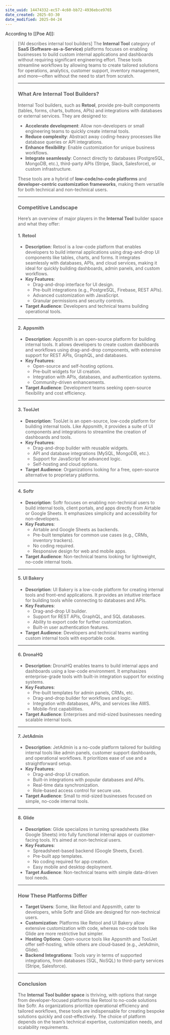 ```yaml
---
site_uuid: 14474332-ec57-4c60-bb72-4936ebce9765
date_created: 2025-03-30
date_modified: 2025-04-24
---
```



According to [[Poe AI]]:

> [!AI describes internal tool builders]
> The **Internal Tool** category of **SaaS (Software-as-a-Service)** platforms focuses on enabling businesses to build custom internal applications and dashboards without requiring significant engineering effort. These tools streamline workflows by allowing teams to create tailored solutions for operations, analytics, customer support, inventory management, and more—often without the need to start from scratch.
> 
> ---
> 
> ### **What Are Internal Tool Builders?**
> 
> Internal Tool builders, such as **Retool**, provide pre-built components (tables, forms, charts, buttons, APIs) and integrations with databases or external services. They are designed to:
> 
> - **Accelerate development**: Allow non-developers or small engineering teams to quickly create internal tools.
> - **Reduce complexity**: Abstract away coding-heavy processes like database queries or API integrations.
> - **Enhance flexibility**: Enable customization for unique business workflows.
> - **Integrate seamlessly**: Connect directly to databases (PostgreSQL, MongoDB, etc.), third-party APIs (Stripe, Slack, Salesforce), or custom infrastructure.
> 
> These tools are a hybrid of **low-code/no-code platforms** and **developer-centric customization frameworks**, making them versatile for both technical and non-technical users.
> 
> ---
> 
> ### **Competitive Landscape**
> 
> Here’s an overview of major players in the **Internal Tool** builder space and what they offer:
> 
> #### 1. **Retool**
> 
> - **Description**: Retool is a low-code platform that enables developers to build internal applications using drag-and-drop UI components like tables, charts, and forms. It integrates seamlessly with databases, APIs, and cloud services, making it ideal for quickly building dashboards, admin panels, and custom workflows.
> - **Key Features**:
>     - Drag-and-drop interface for UI design.
>     - Pre-built integrations (e.g., PostgreSQL, Firebase, REST APIs).
>     - Advanced customization with JavaScript.
>     - Granular permissions and security controls.
> - **Target Audience**: Developers and technical teams building operational tools.
> 
> ---
> 
> #### 2. **Appsmith**
> 
> - **Description**: Appsmith is an open-source platform for building internal tools. It allows developers to create custom dashboards and workflows using drag-and-drop components, with extensive support for REST APIs, GraphQL, and databases.
> - **Key Features**:
>     - Open-source and self-hosting options.
>     - Pre-built widgets for UI creation.
>     - Integration with APIs, databases, and authentication systems.
>     - Community-driven enhancements.
> - **Target Audience**: Development teams seeking open-source flexibility and cost efficiency.
> 
> ---
> 
> #### 3. **ToolJet**
> 
> - **Description**: ToolJet is an open-source, low-code platform for building internal tools. Like Appsmith, it provides a suite of UI components and integrations to streamline the creation of dashboards and tools.
> - **Key Features**:
>     - Drag-and-drop builder with reusable widgets.
>     - API and database integrations (MySQL, MongoDB, etc.).
>     - Support for JavaScript for advanced logic.
>     - Self-hosting and cloud options.
> - **Target Audience**: Organizations looking for a free, open-source alternative to proprietary platforms.
> 
> ---
> 
> #### 4. **Softr**
> 
> - **Description**: Softr focuses on enabling non-technical users to build internal tools, client portals, and apps directly from Airtable or Google Sheets. It emphasizes simplicity and accessibility for non-developers.
> - **Key Features**:
>     - Airtable and Google Sheets as backends.
>     - Pre-built templates for common use cases (e.g., CRMs, inventory trackers).
>     - No coding required.
>     - Responsive design for web and mobile apps.
> - **Target Audience**: Non-technical teams looking for lightweight, no-code internal tools.
> 
> ---
> 
> #### 5. **UI Bakery**
> 
> - **Description**: UI Bakery is a low-code platform for creating internal tools and front-end applications. It provides an intuitive interface for building tools while connecting to databases and APIs.
> - **Key Features**:
>     - Drag-and-drop UI builder.
>     - Support for REST APIs, GraphQL, and SQL databases.
>     - Ability to export code for further customization.
>     - Built-in user authentication features.
> - **Target Audience**: Developers and technical teams wanting custom internal tools with exportable code.
> 
> ---
> 
> #### 6. **DronaHQ**
> 
> - **Description**: DronaHQ enables teams to build internal apps and dashboards using a low-code environment. It emphasizes enterprise-grade tools with built-in integration support for existing systems.
> - **Key Features**:
>     - Pre-built templates for admin panels, CRMs, etc.
>     - Drag-and-drop builder for workflows and logic.
>     - Integration with databases, APIs, and services like AWS.
>     - Mobile-first capabilities.
> - **Target Audience**: Enterprises and mid-sized businesses needing scalable internal tools.
> 
> ---
> 
> #### 7. **JetAdmin**
> 
> - **Description**: JetAdmin is a no-code platform tailored for building internal tools like admin panels, customer support dashboards, and operational workflows. It prioritizes ease of use and a straightforward setup.
> - **Key Features**:
>     - Drag-and-drop UI creation.
>     - Built-in integrations with popular databases and APIs.
>     - Real-time data synchronization.
>     - Role-based access control for secure use.
> - **Target Audience**: Small to mid-sized businesses focused on simple, no-code internal tools.
> 
> ---
> 
> #### 8. **Glide**
> 
> - **Description**: Glide specializes in turning spreadsheets (like Google Sheets) into fully functional internal apps or customer-facing tools. It’s aimed at non-technical users.
> - **Key Features**:
>     - Spreadsheet-based backend (Google Sheets, Excel).
>     - Pre-built app templates.
>     - No coding required for app creation.
>     - Easy mobile and desktop deployment.
> - **Target Audience**: Non-technical teams with simple data-driven tool needs.
> 
> ---
> 
> ### **How These Platforms Differ**
> 
> - **Target Users**: Some, like Retool and Appsmith, cater to developers, while Softr and Glide are designed for non-technical users.
> - **Customization**: Platforms like Retool and UI Bakery allow extensive customization with code, whereas no-code tools like Glide are more restrictive but simpler.
> - **Hosting Options**: Open-source tools like Appsmith and ToolJet offer self-hosting, while others are cloud-based (e.g., JetAdmin, Glide).
> - **Backend Integrations**: Tools vary in terms of supported integrations, from databases (SQL, NoSQL) to third-party services (Stripe, Salesforce).
> 
> ---
> 
> ### **Conclusion**
> 
> The **Internal Tool builder space** is thriving, with options that range from developer-focused platforms like Retool to no-code solutions like Softr. As organizations prioritize operational efficiency and tailored workflows, these tools are indispensable for creating bespoke solutions quickly and cost-effectively. The choice of platform depends on the team’s technical expertise, customization needs, and scalability requirements.